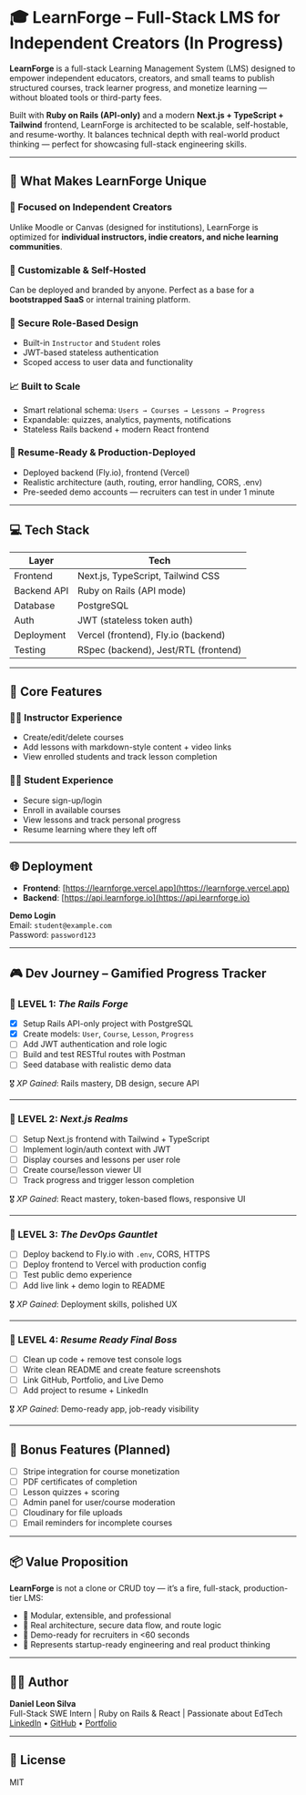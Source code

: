 # 🎓 LearnForge – Full-Stack LMS for Independent Creators (In Progress)

**LearnForge** is a full-stack Learning Management System (LMS) designed to empower independent educators, creators, and small teams to publish structured courses, track learner progress, and monetize learning — without bloated tools or third-party fees.

Built with **Ruby on Rails (API-only)** and a modern **Next.js + TypeScript + Tailwind** frontend, LearnForge is architected to be scalable, self-hostable, and resume-worthy. It balances technical depth with real-world product thinking — perfect for showcasing full-stack engineering skills.

---

## 🚀 What Makes LearnForge Unique

### 🧠 Focused on Independent Creators
Unlike Moodle or Canvas (designed for institutions), LearnForge is optimized for **individual instructors, indie creators, and niche learning communities**.

### 🧱 Customizable & Self-Hosted
Can be deployed and branded by anyone. Perfect as a base for a **bootstrapped SaaS** or internal training platform.

### 🔐 Secure Role-Based Design
- Built-in `Instructor` and `Student` roles
- JWT-based stateless authentication
- Scoped access to user data and functionality

### 📈 Built to Scale
- Smart relational schema: `Users → Courses → Lessons → Progress`
- Expandable: quizzes, analytics, payments, notifications
- Stateless Rails backend + modern React frontend

### 💼 Resume-Ready & Production-Deployed
- Deployed backend (Fly.io), frontend (Vercel)
- Realistic architecture (auth, routing, error handling, CORS, .env)
- Pre-seeded demo accounts — recruiters can test in under 1 minute

---

## 💻 Tech Stack

| Layer        | Tech                                      |
|--------------|-------------------------------------------|
| Frontend     | Next.js, TypeScript, Tailwind CSS         |
| Backend API  | Ruby on Rails (API mode)                  |
| Database     | PostgreSQL                                |
| Auth         | JWT (stateless token auth)                |
| Deployment   | Vercel (frontend), Fly.io (backend)       |
| Testing      | RSpec (backend), Jest/RTL (frontend)      |

---

## 🎯 Core Features

### 👩‍🏫 Instructor Experience
- Create/edit/delete courses
- Add lessons with markdown-style content + video links
- View enrolled students and track lesson completion

### 👨‍🎓 Student Experience
- Secure sign-up/login
- Enroll in available courses
- View lessons and track personal progress
- Resume learning where they left off

---

## 🌐 Deployment

- **Frontend**: [https://learnforge.vercel.app](https://learnforge.vercel.app)
- **Backend**: [https://api.learnforge.io](https://api.learnforge.io)

**Demo Login**  
Email: `student@example.com`  
Password: `password123`

---

## 🎮 Dev Journey – Gamified Progress Tracker

### 🧭 LEVEL 1: *The Rails Forge*
- [X] Setup Rails API-only project with PostgreSQL
- [X] Create models: `User`, `Course`, `Lesson`, `Progress`
- [ ] Add JWT authentication and role logic
- [ ] Build and test RESTful routes with Postman
- [ ] Seed database with realistic demo data

🎖️ *XP Gained*: Rails mastery, DB design, secure API

---

### 🧭 LEVEL 2: *Next.js Realms*
- [ ] Setup Next.js frontend with Tailwind + TypeScript
- [ ] Implement login/auth context with JWT
- [ ] Display courses and lessons per user role
- [ ] Create course/lesson viewer UI
- [ ] Track progress and trigger lesson completion

🎖️ *XP Gained*: React mastery, token-based flows, responsive UI

---

### 🧭 LEVEL 3: *The DevOps Gauntlet*
- [ ] Deploy backend to Fly.io with `.env`, CORS, HTTPS
- [ ] Deploy frontend to Vercel with production config
- [ ] Test public demo experience
- [ ] Add live link + demo login to README

🎖️ *XP Gained*: Deployment skills, polished UX

---

### 🧭 LEVEL 4: *Resume Ready Final Boss*
- [ ] Clean up code + remove test console logs
- [ ] Write clean README and create feature screenshots
- [ ] Link GitHub, Portfolio, and Live Demo
- [ ] Add project to resume + LinkedIn

🎖️ *XP Gained*: Demo-ready app, job-ready visibility

---

## 🧠 Bonus Features (Planned)

- [ ] Stripe integration for course monetization
- [ ] PDF certificates of completion
- [ ] Lesson quizzes + scoring
- [ ] Admin panel for user/course moderation
- [ ] Cloudinary for file uploads
- [ ] Email reminders for incomplete courses

---

## 📦 Value Proposition

**LearnForge** is not a clone or CRUD toy — it’s a fire, full-stack, production-tier LMS:

- 🧩 Modular, extensible, and professional
- 🧠 Real architecture, secure data flow, and route logic
- 💬 Demo-ready for recruiters in <60 seconds
- 🎯 Represents startup-ready engineering and real product thinking

---

## 🧑‍💻 Author

**Daniel Leon Silva**  
Full-Stack SWE Intern | Ruby on Rails & React | Passionate about EdTech  
[LinkedIn](#) • [GitHub](#) • [Portfolio](#)

---

## 📄 License

MIT
